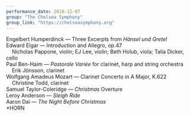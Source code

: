 ```yaml
---
performance_date: 2018-12-07
group: "The Chelsea Symphony"
group_link: "https://chelseasymphony.org"
---
```

Engelbert Humperdinck — Three Excerpts from _Hänsel und Gretel_<br/>
Edward Elgar — Introduction and Allegro, op.47<br/>
&nbsp;&nbsp;&nbsp;&nbsp;Nicholas Pappone, violin; EJ Lee, violin; Beth Holub, viola; Talia Dicker, cello<br/>
Paul Ben-Haim — _Pastorale Variée_ for clarinet, harp and string orchestra<br/>
&nbsp;&nbsp;&nbsp;&nbsp;Erik Jönsson, clarinet<br/>
Wolfgang Amadeus Mozart — Clarinet Concerto in A Major, K.622<br/>
&nbsp;&nbsp;&nbsp;&nbsp;Christine Todd, clarinet<br/>
Samuel Taylor-Coleridge — _Christmas_ Overture<br/>
Leroy Anderson — _Sleigh Ride_<br/>
Aaron Dai — _The Night Before Christmas_<br/>
*HORN
